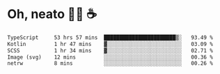 # Oh, neato 🧑‍💻 ☕

<!--START_SECTION:waka-->

```txt
TypeScript     53 hrs 57 mins  ███████████████████████▒░   93.49 %
Kotlin         1 hr 47 mins    ▓░░░░░░░░░░░░░░░░░░░░░░░░   03.09 %
SCSS           1 hr 34 mins    ▓░░░░░░░░░░░░░░░░░░░░░░░░   02.71 %
Image (svg)    12 mins         ░░░░░░░░░░░░░░░░░░░░░░░░░   00.36 %
netrw          8 mins          ░░░░░░░░░░░░░░░░░░░░░░░░░   00.26 %
```

<!--END_SECTION:waka-->
